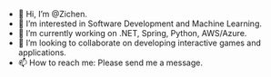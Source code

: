 - 👋 Hi, I’m @Zichen.
- 👀 I’m interested in Software Development and Machine Learning.
- 🌱 I’m currently working on .NET, Spring, Python, AWS/Azure.
- 💞️ I’m looking to collaborate on developing interactive games and applications.
- 📫 How to reach me: Please send me a message.

<!---
Zichen1028/Zichen1028 is a ✨ special ✨ repository because its `README.md` (this file) appears on your GitHub profile.
You can click the Preview link to take a look at your changes.
--->
